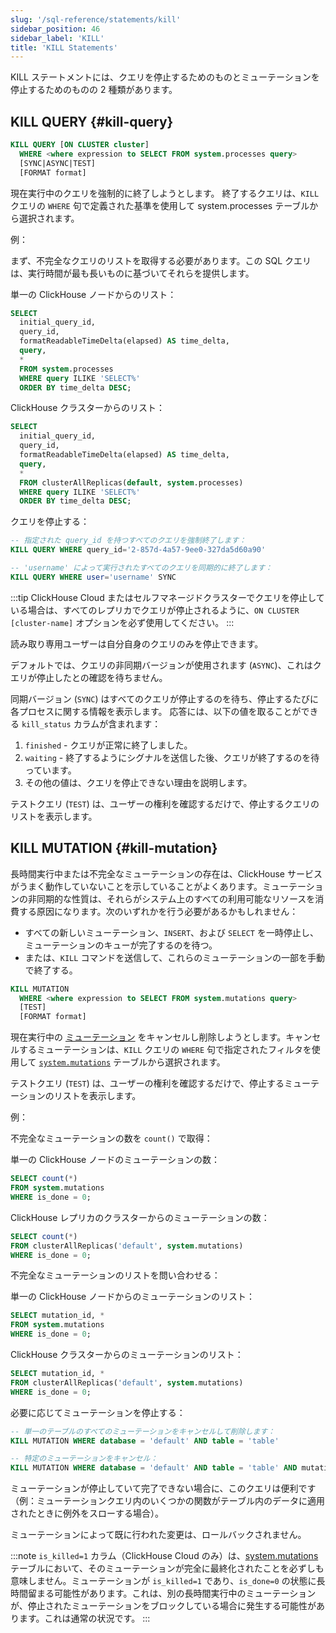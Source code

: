 ```yaml
---
slug: '/sql-reference/statements/kill'
sidebar_position: 46
sidebar_label: 'KILL'
title: 'KILL Statements'
---
```


KILL ステートメントには、クエリを停止するためのものとミューテーションを停止するためのものの 2 種類があります。

## KILL QUERY {#kill-query}

``` sql
KILL QUERY [ON CLUSTER cluster]
  WHERE <where expression to SELECT FROM system.processes query>
  [SYNC|ASYNC|TEST]
  [FORMAT format]
```

現在実行中のクエリを強制的に終了しようとします。
終了するクエリは、`KILL` クエリの `WHERE` 句で定義された基準を使用して system.processes テーブルから選択されます。

例：

まず、不完全なクエリのリストを取得する必要があります。この SQL クエリは、実行時間が最も長いものに基づいてそれらを提供します。

単一の ClickHouse ノードからのリスト：
``` sql
SELECT
  initial_query_id,
  query_id,
  formatReadableTimeDelta(elapsed) AS time_delta,
  query,
  *
  FROM system.processes
  WHERE query ILIKE 'SELECT%'
  ORDER BY time_delta DESC;
```

ClickHouse クラスターからのリスト：
``` sql
SELECT
  initial_query_id,
  query_id,
  formatReadableTimeDelta(elapsed) AS time_delta,
  query,
  *
  FROM clusterAllReplicas(default, system.processes)
  WHERE query ILIKE 'SELECT%'
  ORDER BY time_delta DESC;
```

クエリを停止する：
``` sql
-- 指定された query_id を持つすべてのクエリを強制終了します：
KILL QUERY WHERE query_id='2-857d-4a57-9ee0-327da5d60a90'

-- 'username' によって実行されたすべてのクエリを同期的に終了します：
KILL QUERY WHERE user='username' SYNC
```

:::tip
ClickHouse Cloud またはセルフマネージドクラスターでクエリを停止している場合は、すべてのレプリカでクエリが停止されるように、```ON CLUSTER [cluster-name]``` オプションを必ず使用してください。
:::

読み取り専用ユーザーは自分自身のクエリのみを停止できます。

デフォルトでは、クエリの非同期バージョンが使用されます (`ASYNC`)、これはクエリが停止したとの確認を待ちません。

同期バージョン (`SYNC`) はすべてのクエリが停止するのを待ち、停止するたびに各プロセスに関する情報を表示します。
応答には、以下の値を取ることができる `kill_status` カラムが含まれます：

1.  `finished` - クエリが正常に終了しました。
2.  `waiting` - 終了するようにシグナルを送信した後、クエリが終了するのを待っています。
3.  その他の値は、クエリを停止できない理由を説明します。

テストクエリ (`TEST`) は、ユーザーの権利を確認するだけで、停止するクエリのリストを表示します。

## KILL MUTATION {#kill-mutation}

長時間実行中または不完全なミューテーションの存在は、ClickHouse サービスがうまく動作していないことを示していることがよくあります。ミューテーションの非同期的な性質は、それらがシステム上のすべての利用可能なリソースを消費する原因になります。次のいずれかを行う必要があるかもしれません：

- すべての新しいミューテーション、`INSERT`、および `SELECT` を一時停止し、ミューテーションのキューが完了するのを待つ。
- または、`KILL` コマンドを送信して、これらのミューテーションの一部を手動で終了する。

``` sql
KILL MUTATION
  WHERE <where expression to SELECT FROM system.mutations query>
  [TEST]
  [FORMAT format]
```

現在実行中の [ミューテーション](/sql-reference/statements/alter#mutations) をキャンセルし削除しようとします。キャンセルするミューテーションは、`KILL` クエリの `WHERE` 句で指定されたフィルタを使用して [`system.mutations`](/operations/system-tables/mutations) テーブルから選択されます。

テストクエリ (`TEST`) は、ユーザーの権利を確認するだけで、停止するミューテーションのリストを表示します。

例：

不完全なミューテーションの数を `count()` で取得：

単一の ClickHouse ノードのミューテーションの数：
``` sql
SELECT count(*)
FROM system.mutations
WHERE is_done = 0;
```

ClickHouse レプリカのクラスターからのミューテーションの数：
``` sql
SELECT count(*)
FROM clusterAllReplicas('default', system.mutations)
WHERE is_done = 0;
```

不完全なミューテーションのリストを問い合わせる：

単一の ClickHouse ノードからのミューテーションのリスト：
``` sql
SELECT mutation_id, *
FROM system.mutations
WHERE is_done = 0;
```

ClickHouse クラスターからのミューテーションのリスト：
``` sql
SELECT mutation_id, *
FROM clusterAllReplicas('default', system.mutations)
WHERE is_done = 0;
```

必要に応じてミューテーションを停止する：
``` sql
-- 単一のテーブルのすべてのミューテーションをキャンセルして削除します：
KILL MUTATION WHERE database = 'default' AND table = 'table'

-- 特定のミューテーションをキャンセル：
KILL MUTATION WHERE database = 'default' AND table = 'table' AND mutation_id = 'mutation_3.txt'
```

ミューテーションが停止していて完了できない場合に、このクエリは便利です（例：ミューテーションクエリ内のいくつかの関数がテーブル内のデータに適用されたときに例外をスローする場合）。

ミューテーションによって既に行われた変更は、ロールバックされません。

:::note
`is_killed=1` カラム（ClickHouse Cloud のみ）は、[system.mutations](/operations/system-tables/mutations) テーブルにおいて、そのミューテーションが完全に最終化されたことを必ずしも意味しません。ミューテーションが `is_killed=1` であり、`is_done=0` の状態に長時間留まる可能性があります。これは、別の長時間実行中のミューテーションが、停止されたミューテーションをブロックしている場合に発生する可能性があります。これは通常の状況です。
:::
